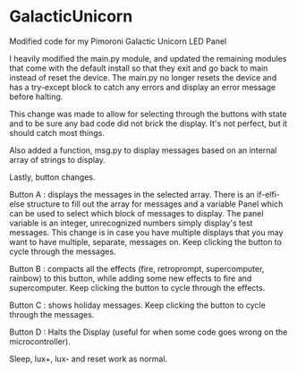 # GalacticUnicorn
Modified code for my Pimoroni Galactic Unicorn LED Panel

I heavily modified the main.py module, and updated the remaining modules that come with the default install so that they exit and go back to main instead of reset the device. The main.py no longer resets the device and has a try-except block to catch any errors and display an error message before halting.

This change was made to allow for selecting through the buttons with state and to be sure any bad code did not brick the display. It's not perfect, but it should catch most things.

Also added a function, msg.py to display messages based on an internal array of strings to display.

Lastly, button changes.

Button A : displays the messages in the selected array. There is an if-elfi-else structure to fill out the array for messages and a variable Panel which can be used to select which block of messages to display. The panel variable is an integer, unrecognized numbers simply display's test messages. This change is in case you have multiple displays that you may want to have multiple, separate, messages on. Keep clicking the button to cycle through the messages.

Button B : compacts all the effects (fire, retroprompt, supercomputer, rainbow) to this button, while adding some new effects to fire and supercomputer. Keep clicking the button to cycle through the effects.

Button C : shows holiday messages. Keep clicking the button to cycle through the messages.

Button D : Halts the Display (useful for when some code goes wrong on the microcontroller).

Sleep, lux+, lux- and reset work as normal.
